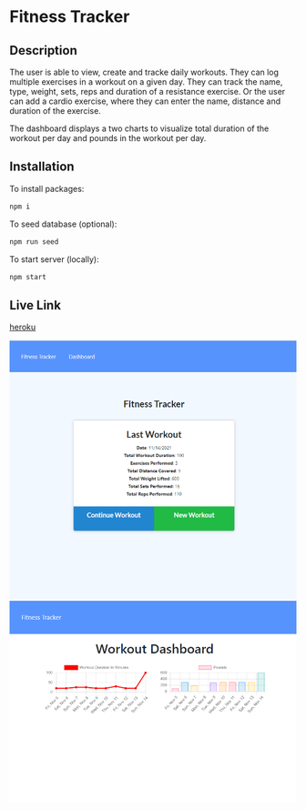 # Fitness Tracker

## Description
The user is able to view, create and tracke daily workouts. They can log multiple exercises in a workout on a given day. They can track the name, type, weight, sets, reps and duration of a resistance exercise. Or the user can add a cardio exercise, where they can enter the name, distance and duration of the exercise.

The dashboard displays a two charts to visualize total duration of the workout per day and pounds in the workout per day.

## Installation
To install packages:
```bash
npm i
```
To seed database (optional):
```bash
npm run seed
```
To start server (locally):
```bash
npm start
```

## Live Link
[heroku](https://limitless-falls-48980.herokuapp.com/)

![homepage](https://github.com/jessicamcg/fitness-tracker/blob/main/assets/homepage.png)
![dashboard](https://github.com/jessicamcg/fitness-tracker/blob/main/assets/dashboard.png)